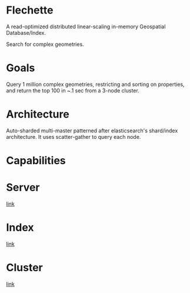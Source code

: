 # Flechette

A read-optimized distributed linear-scaling in-memory Geospatial Database/Index.

Search for complex geometries.

# Goals
Query 1 million complex geometries, restricting and sorting on properties, and return the top 100 in ~.1 sec from a 3-node cluster.



# Architecture
Auto-sharded multi-master patterned after elasticsearch's shard/index architecture. It uses scatter-gather to query each node.


# Capabilities


# Server
[link](server/)

# Index
[link](index/)

# Cluster
[link](cluster/)